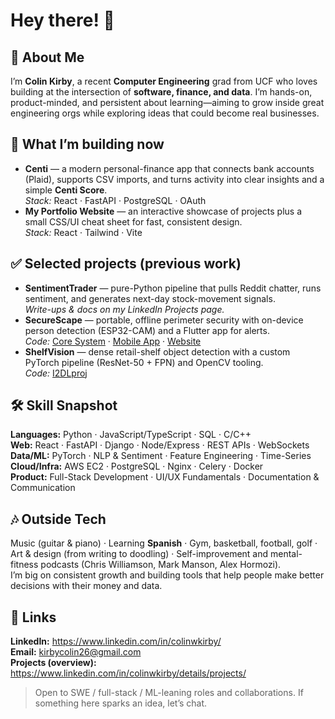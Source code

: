 # Hey there! 👋

## 🚀 About Me
I’m **Colin Kirby**, a recent **Computer Engineering** grad from UCF who loves building at the intersection of **software, finance, and data**. I’m hands-on, product-minded, and persistent about learning—aiming to grow inside great engineering orgs while exploring ideas that could become real businesses.

## 🧱 What I’m building now
- **Centi** — a modern personal-finance app that connects bank accounts (Plaid), supports CSV imports, and turns activity into clear insights and a simple **Centi Score**.  
  _Stack:_ React · FastAPI · PostgreSQL · OAuth
- **My Portfolio Website** — an interactive showcase of projects plus a small CSS/UI cheat sheet for fast, consistent design.  
  _Stack:_ React · Tailwind · Vite

## ✅ Selected projects (previous work)
- **SentimentTrader** — pure-Python pipeline that pulls Reddit chatter, runs sentiment, and generates next-day stock-movement signals.  
  _Write-ups & docs on my LinkedIn Projects page._
- **SecureScape** — portable, offline perimeter security with on-device person detection (ESP32-CAM) and a Flutter app for alerts.  
  _Code:_ [Core System](https://github.com/TopelJL/Deployable-Security-Sytem) · [Mobile App](https://github.com/KirbysGit/dssApp) · [Website](https://github.com/KirbysGit/dssWebsite)
- **ShelfVision** — dense retail-shelf object detection with a custom PyTorch pipeline (ResNet-50 + FPN) and OpenCV tooling.  
  _Code:_ [I2DLproj](https://github.com/KirbysGit/I2DLproj)

## 🛠️ Skill Snapshot
**Languages:** Python · JavaScript/TypeScript · SQL · C/C++  
**Web:** React · FastAPI · Django · Node/Express · REST APIs · WebSockets  
**Data/ML:** PyTorch · NLP & Sentiment · Feature Engineering · Time-Series  
**Cloud/Infra:** AWS EC2 · PostgreSQL · Nginx · Celery · Docker  
**Product:** Full-Stack Development · UI/UX Fundamentals · Documentation & Communication

## 🎶 Outside Tech
Music (guitar & piano) · Learning **Spanish** · Gym, basketball, football, golf · Art & design (from writing to doodling) ·
Self-improvement and mental-fitness podcasts (Chris Williamson, Mark Manson, Alex Hormozi).  
I’m big on consistent growth and building tools that help people make better decisions with their money and data.

## 🔗 Links
**LinkedIn:** https://www.linkedin.com/in/colinwkirby/  
**Email:** kirbycolin26@gmail.com  
**Projects (overview):** https://www.linkedin.com/in/colinwkirby/details/projects/

> Open to SWE / full-stack / ML-leaning roles and collaborations. If something here sparks an idea, let’s chat.
